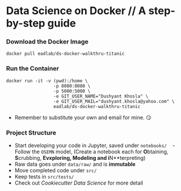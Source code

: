 # Data Science on Docker // A step-by-step guide

### Download the Docker Image

`docker pull eadlab/ds-docker-walkthru-titanic`

### Run the Container

```
docker run -it -v (pwd):/home \
                  -p 8080:8080 \
                  -p 5000:5000 \
                  -e GIT_USER_NAME="Dushyant Khosla" \
                  -e GIT_USER_MAIL="dushyant.khosla@yahoo.com" \
                  eadlab/ds-docker-walkthru-titanic
```

- Remember to substitute your own and email for mine. 😏

### Project Structure

- Start developing your code in Jupyter, saved under `notebooks/`
    - Follow the `OSEMN` model, (Create a notebook each for **O**btaining, **S**crubbing, **Evxploring, **M**odeling and i**N**terpreting) 
- Raw data goes under `data/raw/` and is **immutable**
- Move completed code under `src/`
- Keep tests in `src/tests/`
- Check out *Cookiecutter Data Science* for more detail
